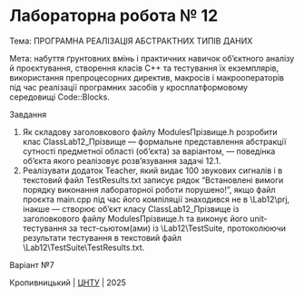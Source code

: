 ﻿# Лабораторна робота № 12

Тема: ПРОГРАМНА РЕАЛІЗАЦІЯ АБСТРАКТНИХ ТИПІВ ДАНИХ

Мета: набуття ґрунтовних вмінь і практичних навичок об’єктного аналізу й проєктування, створення класів С++ та тестування їх екземплярів, використання препроцесорних директив, макросів і макрооператорів під час реалізації програмних засобів у кросплатформовому середовищі Code::Blocks.

Завдання

   1. Як складову заголовкового файлу ModulesПрізвище.h розробити клас ClassLab12_Прізвище –– формальне представлення абстракції сутності предметної області (об’єкта) за варіантом, ― поведінка об’єкта якого реалізовує розв’язування задачі 12.1.
   2. Реалізувати додаток Teacher, який видає 100 звукових сигналів і в текстовий файл TestResults.txt записує рядок “Встановлені вимоги порядку виконання лабораторної роботи порушено!”, якщо файл проєкта main.срр під час його компіляції знаходився не в \Lab12\prj, інакше –– створює об’єкт класу ClassLab12_Прізвище із заголовкового файлу ModulesПрізвище.h та виконує його unit-тестування за тест-сьютом(ами) із \Lab12\TestSuite, протоколюючи результати тестування в текстовий файл \Lab12\TestSuite\TestResults.txt.

Варіант №7


Кропивницький | <a href="http://www.kntu.kr.ua/">ЦНТУ</a> | 2025
